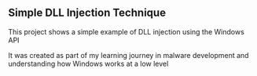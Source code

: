 ## Simple DLL Injection Technique

This project shows a simple example of DLL injection using the Windows API

It was created as part of my learning journey in malware development and understanding how Windows works at a low level




